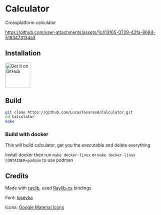 # Calculator

Crossplatform calculator

https://github.com/user-attachments/assets/1c413f65-0729-42fa-8684-5183473134a3

## Installation

[<img src="https://github.com/machiav3lli/oandbackupx/blob/034b226cea5c1b30eb4f6a6f313e4dadcbb0ece4/badge_github.png"
    alt="Get it on GitHub"
    height="80">](https://github.com/lucastavaresa/calculator/releases)

## Build

```sh
git clone https://github.com/LucasTavaresA/Calculator.git
cd Calculator
make
```

### Build with docker

This will build calculator, get you the executable and delete everything

Install docker then run `make docker-linux` or `make docker-linux CONTAINER=podman` to use podman

## Credits

Made with [raylib](https://www.raylib.com/), used [Raylib-cs](https://github.com/ChrisDill/Raylib-cs) bindings

Font: [Iosevka](https://github.com/be5invis/Iosevka)

Icons: [Google Material Icons](https://fonts.google.com/icons)
